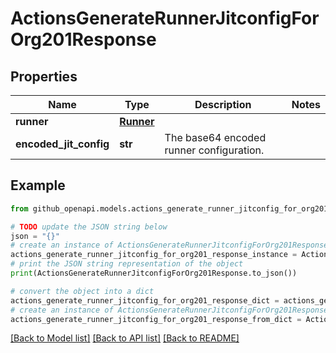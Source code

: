# ActionsGenerateRunnerJitconfigForOrg201Response


## Properties

Name | Type | Description | Notes
------------ | ------------- | ------------- | -------------
**runner** | [**Runner**](Runner.md) |  | 
**encoded_jit_config** | **str** | The base64 encoded runner configuration. | 

## Example

```python
from github_openapi.models.actions_generate_runner_jitconfig_for_org201_response import ActionsGenerateRunnerJitconfigForOrg201Response

# TODO update the JSON string below
json = "{}"
# create an instance of ActionsGenerateRunnerJitconfigForOrg201Response from a JSON string
actions_generate_runner_jitconfig_for_org201_response_instance = ActionsGenerateRunnerJitconfigForOrg201Response.from_json(json)
# print the JSON string representation of the object
print(ActionsGenerateRunnerJitconfigForOrg201Response.to_json())

# convert the object into a dict
actions_generate_runner_jitconfig_for_org201_response_dict = actions_generate_runner_jitconfig_for_org201_response_instance.to_dict()
# create an instance of ActionsGenerateRunnerJitconfigForOrg201Response from a dict
actions_generate_runner_jitconfig_for_org201_response_from_dict = ActionsGenerateRunnerJitconfigForOrg201Response.from_dict(actions_generate_runner_jitconfig_for_org201_response_dict)
```
[[Back to Model list]](../README.md#documentation-for-models) [[Back to API list]](../README.md#documentation-for-api-endpoints) [[Back to README]](../README.md)


